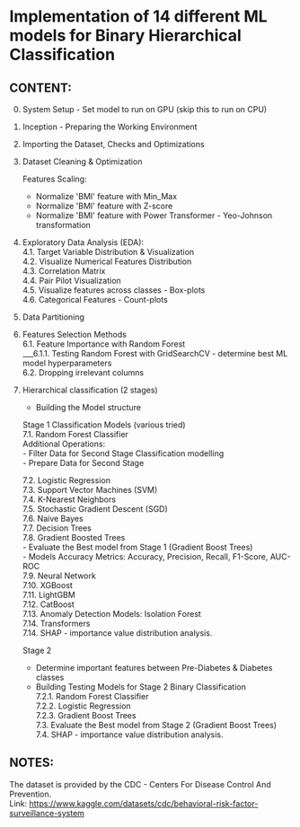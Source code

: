 # Implementation of 14 different ML models for Binary Hierarchical Classification

## CONTENT: 
0. System Setup - Set model to run on GPU (skip this to run on CPU)
1. Inception - Preparing the Working Environment
2. Importing the Dataset, Checks and Optimizations
3. Dataset Cleaning & Optimization

   Features Scaling:
   - Normalize 'BMI' feature with Min_Max
   - Normalize 'BMI' feature with Z-score
   - Normalize 'BMI' feature with Power Transformer - Yeo-Johnson transformation

4. Exploratory Data Analysis (EDA):<br>
   4.1. Target Variable Distribution & Visualization<br>
   4.2. Visualize Numerical Features Distribution<br>
   4.3. Correlation Matrix<br>
   4.4. Pair Pilot Visualization<br>
   4.5. Visualize features across classes - Box-plots<br>
   4.6. Categorical Features - Count-plots <br>

6. Data Partitioning
7. Features Selection Methods<br>
   6.1. Feature Importance with Random Forest<br>
   ___6.1.1. Testing Random Forest with GridSearchCV - determine best ML model hyperparameters<br>
   6.2. Dropping irrelevant columns

8. Hierarchical classification (2 stages)
   - Building the Model structure

   Stage 1 Classification Models (various tried)<br>
   7.1. Random Forest Classifier<br>
       Additional Operations:<br>
       - Filter Data for Second Stage Classification modelling<br>
       - Prepare Data for Second Stage<br>

   7.2. Logistic Regression<br>
   7.3. Support Vector Machines (SVM)<br>
   7.4. K-Nearest Neighbors<br>
   7.5. Stochastic Gradient Descent (SGD)<br>
   7.6. Naive Bayes<br>
   7.7. Decision Trees<br>
   7.8. Gradient Boosted Trees<br>
       - Evaluate the Best model from Stage 1 (Gradient Boost Trees)<br>
       - Models Accuracy Metrics: Accuracy, Precision, Recall, F1-Score, AUC-ROC<br>
   7.9. Neural Network<br>
   7.10. XGBoost<br>
   7.11. LightGBM<br>
   7.12. CatBoost<br>
   7.13. Anomaly Detection Models: Isolation Forest<br>
   7.14. Transformers<br>
   7.14. SHAP - importance value distribution analysis.

   Stage 2<br>
   - Determine important features between Pre-Diabetes & Diabetes classes<br>
   - Building Testing Models for Stage 2 Binary Classification<br>
   7.2.1. Random Forest Classifier<br>
   7.2.2. Logistic Regression<br>
   7.2.3. Gradient Boost Trees<br>
   7.3. Evaluate the Best model from Stage 2 (Gradient Boost Trees)<br>
   7.4. SHAP - importance value distribution analysis.

## NOTES: 
The dataset is provided by the CDC - Centers For Disease Control And Prevention.<br>
Link: https://www.kaggle.com/datasets/cdc/behavioral-risk-factor-surveillance-system

